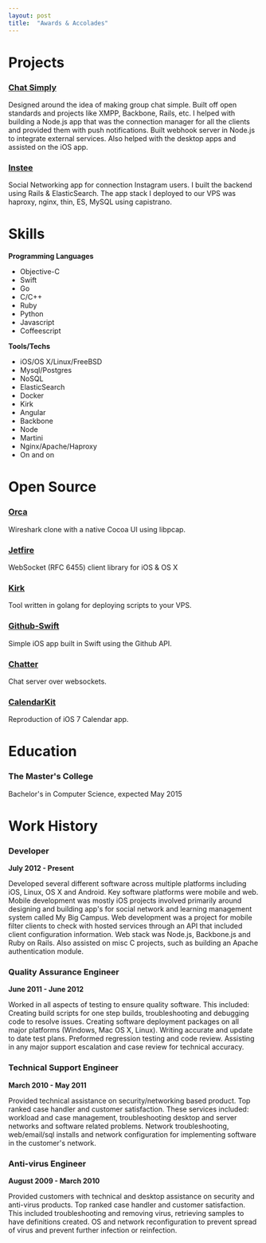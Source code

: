 ```yaml
---
layout: post
title:  "Awards & Accolades"
---
```


# Projects

### [Chat Simply](http://www.chatsimply.com)

Designed around the idea of making group chat simple. Built off open standards and projects like XMPP, Backbone, Rails, etc. I helped with building a Node.js app that was the connection manager for all the clients and provided them with push notifications. Built webhook server in Node.js to integrate external services. Also helped with the desktop apps and assisted on the iOS app.

### [Instee](http://www.insteeapp.com)

Social Networking app for connection Instagram users. I built the backend using Rails & ElasticSearch. The app stack I deployed to our VPS was haproxy, nginx, thin, ES, MySQL using capistrano.

# Skills

**Programming Languages**

- Objective-C
- Swift
- Go
- C/C++
- Ruby
- Python
- Javascript
- Coffeescript

**Tools/Techs**

- iOS/OS X/Linux/FreeBSD
- Mysql/Postgres
- NoSQL
- ElasticSearch
- Docker
- Kirk
- Angular
- Backbone
- Node
- Martini
- Nginx/Apache/Haproxy
- On and on

# Open Source

### [Orca](https://github.com/Vluxe/Orca)

Wireshark clone with a native Cocoa UI using libpcap.

### [Jetfire](https://github.com/acmacalister/jetfire)

WebSocket (RFC 6455) client library for iOS & OS X

### [Kirk](https://github.com/acmacalister/kirk)

Tool written in golang for deploying scripts to your VPS.

### [Github-Swift](https://github.com/acmacalister/Github-Swift)

Simple iOS app built in Swift using the Github API.

### [Chatter](https://github.com/acmacalister/chatter)

Chat server over websockets.

### [CalendarKit](https://github.com/acmacalister/CalendarKit)

Reproduction of iOS 7 Calendar app.

# Education

### The Master's College

Bachelor's in Computer Science, expected May 2015

# Work History

### Developer

**July 2012 - Present**

Developed several different software across multiple platforms including iOS, Linux, OS X and Android. Key software platforms were mobile and web. Mobile development was mostly iOS projects involved primarily around designing and building app's for social network and learning management system called My Big Campus. Web development was a project for mobile filter clients to check with hosted services through an API that included client configuration information. Web stack was Node.js, Backbone.js and Ruby on Rails. Also assisted on misc C projects, such as building an Apache authentication module.

### Quality Assurance Engineer

**June 2011 - June 2012**

Worked in all aspects of testing to ensure quality software. This included: Creating build scripts for one step builds, troubleshooting and debugging code to resolve issues. Creating software deployment packages on all major platforms (Windows, Mac OS X, Linux). Writing accurate and update to date test plans. Preformed regression testing and code review. Assisting in any major support escalation and case review for technical accuracy.

### Technical Support Engineer

**March 2010 - May 2011**

Provided technical assistance on security/networking based product. Top ranked case handler and customer satisfaction. These services included: workload and case management, troubleshooting desktop and server networks and software related problems. Network troubleshooting, web/email/sql installs and network configuration for implementing software in the customer's network.

### Anti-virus Engineer

**August 2009 - March 2010**

Provided customers with technical and desktop assistance on security and anti-virus products. Top ranked case handler and customer satisfaction. This included troubleshooting and removing virus, retrieving samples to have definitions created. OS and network reconfiguration to prevent spread of virus and prevent further infection or reinfection.